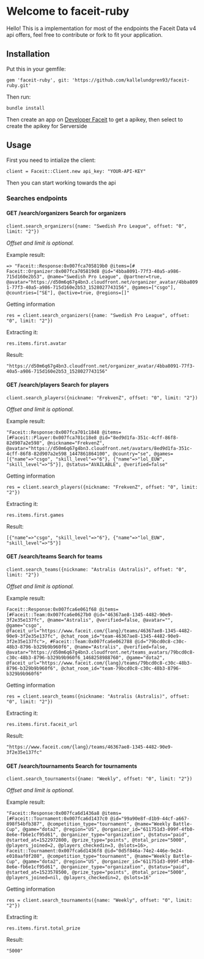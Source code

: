 <h1>Welcome to faceit-ruby</h1>
Hello!
This is a implementation for most of the endpoints the Faceit Data v4 api offers, feel free to contribute or fork to fit your application.

<h2>Installation</h2>

<p>Put this in your gemfile:</p>
<p><code>gem 'faceit-ruby', git: 'https://github.com/kallelundgren93/faceit-ruby.git'</code></p>

<p>Then run: </p>
<p><code>bundle install</code></p>

<p>Then create an app on <a href="https://developers.faceit.com/">Developer Faceit</a> to get a apikey, then select to create the apikey for Serverside</p>

<h2>Usage</h2>
<p>First you need to intialize the client:</p>
<p><code>client = Faceit::Client.new api_key: "YOUR-API-KEY"</code></p>

<p>Then you can start working towards the api</p>

<h3>Searches endpoints</h3>

<b><h4>GET /search/organizers Search for organizers</h4></b>

<p><code>client.search_organizers({name: "Swedish Pro League", offset: "0", limit: "2"})</code></p>
<i>Offset and limit is optional.</i>

<p>Example result:</p>
<p><code>=> "Faceit::Response:0x007fca705819b0 @items=[# Faceit::Organizer:0x007fca705819d8 @id="4bba8091-77f3-40a5-a986-715d160e2b53", @name="Swedish Pro League", @partner=true, @avatar="https://d50m6q67g4bn3.cloudfront.net/organizer_avatar/4bba8091-77f3-40a5-a986-715d160e2b53_1528027743156", @games=["csgo"], @countries=["SE"], @active=true, @regions=[]"</code></p>

<p>Getting information</p>
<p><code>res = client.search_organizers({name: "Swedish Pro League", offset: "0", limit: "2"})</code>
  
<p>Extracting it:</p>
<code>res.items.first.avatar</code>

<p>Result:</p>
<code>"https://d50m6q67g4bn3.cloudfront.net/organizer_avatar/4bba8091-77f3-40a5-a986-715d160e2b53_1528027743156"</code>
  

<b><h4>GET /search/players Search for players</h4></b>

<p><code>client.search_players({nickname: "FrekvenZ", offset: "0", limit: "2"})</code></p>
<i>Offset and limit is optional.</i>

<p>Example result:</p>
<p><code>"Faceit::Response:0x007fca701c1848 @items=[#Faceit::Player:0x007fca701c18e8 @id="8ed9d1fa-351c-4cff-86f8-82d907a2e598", @nickname="FrekvenZ", @avatar="https://d50m6q67g4bn3.cloudfront.net/avatars/8ed9d1fa-351c-4cff-86f8-82d907a2e598_1447861864100", @country="se", @games=[{"name"=>"csgo", "skill_level"=>"6"}, {"name"=>"lol_EUW", "skill_level"=>"5"}], @status="AVAILABLE", @verified=false"</code></p>

<p>Getting information</p>
<p><code>res = client.search_players({nickname: "FrekvenZ", offset: "0", limit: "2"})</code>
  
<p>Extracting it:</p>
<p><code>res.items.first.games</code></p>

<p> Result: </p>
<p><code>[{"name"=>"csgo", "skill_level"=>"6"}, {"name"=>"lol_EUW", "skill_level"=>"5"}]</code></p>

<b><h4>GET /search/teams Search for teams</h4></b>
<p><code>client.search_teams({nickname: "Astralis (Astralis)", offset: "0", limit: "2"})</code></p>
<i>Offset and limit is optional.</i>

<p>Example result:</p>
<p><code>Faceit::Response:0x007fca6e061f68 @items=[#Faceit::Team:0x007fca6e0627b0 @id="46367ae8-1345-4482-90e9-3f2e35e137fc", @name="Astralis", @verified=false, @avatar="", @game="csgo", @faceit_url="https://www.faceit.com/{lang}/teams/46367ae8-1345-4482-90e9-3f2e35e137fc", @chat_room_id="team-46367ae8-1345-4482-90e9-3f2e35e137fc">, #Faceit::Team:0x007fca6e062788 @id="79bcd0c8-c30c-48b3-8796-b329b9b960f6", @name="Astralis", @verified=false, @avatar="https://d50m6q67g4bn3.cloudfront.net/teams_avatars/79bcd0c8-c30c-48b3-8796-b329b9b960f6_1468258988760", @game="dota2", @faceit_url="https://www.faceit.com/{lang}/teams/79bcd0c8-c30c-48b3-8796-b329b9b960f6", @chat_room_id="team-79bcd0c8-c30c-48b3-8796-b329b9b960f6"</code></p>

<p>Getting information</p>
<p><code>res = client.search_teams({nickname: "Astralis (Astralis)", offset: "0", limit: "2"})</code></p>

<p>Extracting it:</p>
<p><code>res.items.first.faceit_url</code></p>

<p> Result: </p>
<p><code>"https://www.faceit.com/{lang}/teams/46367ae8-1345-4482-90e9-3f2e35e137fc"</code></p>

<b><h4>GET /search/tournaments Search for tournaments</h4></b>
<p><code>client.search_tournaments({name: "Weekly", offset: "0", limit: "2"})</code></p>
<i>Offset and limit is optional.</i>

<p>Example result:</p>
<p><code>"Faceit::Response:0x007fca6d1436a8 @items=[#Faceit::Tournament:0x007fca6d1437c0 @id="99a90e8f-d1b9-44cf-a667-898f54bfb387", @competition_type="tournament", @name="Weekly Battle-Cup", @game="dota2", @region="US", @organizer_id="611751d3-099f-4fb0-8e6e-fb6e1cf95d61", @organizer_type="organization", @status="paid", @started_at=1522972800, @prize_type="points", @total_prize="5000", @players_joined=2, @players_checkedin=3, @slots=16>, Faceit::Tournament:0x007fca6d1436f8 @id="0d5f846a-74e2-446e-9e24-e010aaf0f208", @competition_type="tournament", @name="Weekly Battle-Cup", @game="dota2", @region="US", @organizer_id="611751d3-099f-4fb0-8e6e-fb6e1cf95d61", @organizer_type="organization", @status="paid", @started_at=1523578500, @prize_type="points", @total_prize="5000", @players_joined=nil, @players_checkedin=2, @slots=16"</code></p>

<p>Getting information</p>
<p><code>res = client.search_tournaments({name: "Weekly", offset: "0", limit: "2"})</code></p>

<p>Extracting it:</p>
<p><code>res.items.first.total_prize</code></p>

<p> Result: </p>
<p><code>"5000"</code></p>
  

